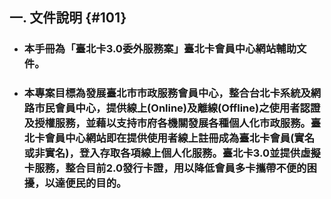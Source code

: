 ## **一. 文件說明** {#101}

* ### 本手冊為「臺北卡3.0委外服務案」臺北卡會員中心網站輔助文件。
* ### 本專案目標為發展臺北市市政服務會員中心，整合台北卡系統及網路市民會員中心，提供線上\(Online\)及離線\(Offline\)之使用者認證及授權服務，並藉以支持市府各機關發展各種個人化市政服務。臺北卡會員中心網站即在提供使用者線上註冊成為臺北卡會員\(實名或非實名\)，登入存取各項線上個人化服務。臺北卡3.0並提供虛擬卡服務，整合目前2.0發行卡證，用以降低會員多卡攜帶不便的困擾，以達便民的目的。

### 

### 



